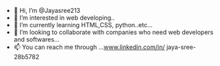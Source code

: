 - 👋 Hi, I’m @Jayasree213
- 👀 I’m interested in web developing..
- 🌱 I’m currently learning HTML,CSS, python..etc...
- 💞️ I’m looking to collaborate with companies who need web developers and softwares...
- 📫 You can reach me through ...www.linkedin.com/in/ jaya-sree-28b5782


<!---
Jayasree213/Jayasree213 is a ✨ special ✨ repository because its `README.md` (this file) appears on your GitHub profile.
You can click the Preview link to take a look at your changes.
--->

